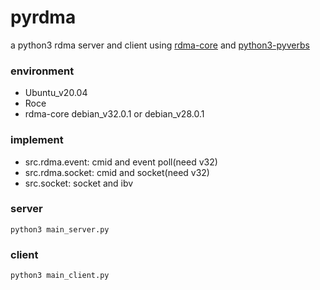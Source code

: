 # pyrdma
a python3 rdma server and client using [rdma-core](https://github.com/linux-rdma/rdma-core) 
and [python3-pyverbs](https://github.com/linux-rdma/rdma-core/tree/master/pyverbs)

### environment
- Ubuntu_v20.04
- Roce
- rdma-core debian_v32.0.1 or debian_v28.0.1

### implement
- src.rdma.event: cmid and event poll(need v32)
- src.rdma.socket: cmid and socket(need v32)
- src.socket: socket and ibv

### server
```shell
python3 main_server.py
```
### client
```shell
python3 main_client.py
```
